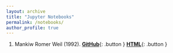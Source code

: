 ```yaml
---
layout: archive
title: "Jupyter Notebooks"
permalink: /notebooks/
author_profile: true
---
```


1. Mankiw Romer Weil (1992).    <span style="display: inline-block;">
  [**GitHub**](https://github.com){: .button }
  [**HTML**](https://github.com){: .button }
</span>

<style>
  .button {
    background-color: #FFFFFF;
    border: 2px solid #000000;
    color: black;
    padding: 1px 24px;
    text-align: center;
    text-decoration: none;
    display: inline-block;
    font-size: 16px;
    margin: 4px 2px;
    cursor: pointer;
    border-radius: 3px;
    transition: background-color 0.3s;
  }

  .button:hover {
    background-color: #1AA7EC;
    text-decoration: none; /* Remove underline on hover */
  }
</style>
